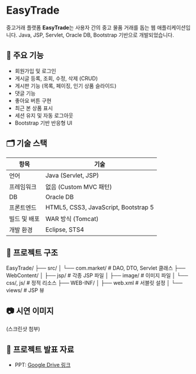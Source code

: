 # EasyTrade

중고거래 플랫폼 **EasyTrade**는 사용자 간의 중고 물품 거래를 돕는 웹 애플리케이션입니다. Java, JSP, Servlet, Oracle DB, Bootstrap 기반으로 개발되었습니다.

## 📌 주요 기능

- 회원가입 및 로그인
- 게시글 등록, 조회, 수정, 삭제 (CRUD)
- 게시판 기능 (목록, 페이징, 인기 상품 슬라이드)
- 댓글 기능
- 좋아요 버튼 구현
- 최근 본 상품 표시
- 세션 유지 및 자동 로그아웃
- Bootstrap 기반 반응형 UI

## 🗂️ 기술 스택

| 항목            | 기술                                   |
|----------------|----------------------------------------|
| 언어           | Java (Servlet, JSP)                    |
| 프레임워크     | 없음 (Custom MVC 패턴)                |
| DB             | Oracle DB                              |
| 프론트엔드     | HTML5, CSS3, JavaScript, Bootstrap 5   |
| 빌드 및 배포   | WAR 방식 (Tomcat)                      |
| 개발 환경      | Eclipse, STS4                          |

## 📁 프로젝트 구조

EasyTrade/
├── src/
│   └── com.market/       # DAO, DTO, Servlet 클래스
├── WebContent/
│   ├── jsp/              # 각종 JSP 파일
│   ├── image/            # 이미지 파일
│   └── css/, js/         # 정적 리소스
├── WEB-INF/
│   ├── web.xml           # 서블릿 설정
│   └── views/            # JSP 뷰

## 📷 시연 이미지

(스크린샷 첨부)

## 🔗 프로젝트 발표 자료

- PPT: [Google Drive 링크](https://docs.google.com/presentation/d/1HBpNIwAppiUK1avKet_7rroTHySNhmR1/edit?usp=sharing&ouid=116787431230251141749&rtpof=true&sd=true)
